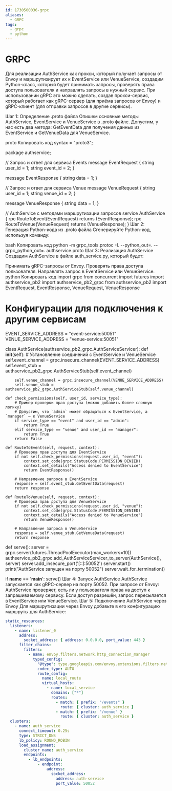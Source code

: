 ```yaml
---
id: 1730500036-grpc
aliases:
  - GRPC
tags:
  - grpc
  - python
---
```

# GRPC

Для реализации AuthService как прокси, который получает запросы от Envoy и маршрутизирует их к EventService или VenueService, создадим Python-класс, который будет принимать запросы, проверять права доступа пользователя и направлять запросы в нужный сервис. При использовании gRPC это можно сделать, создав прокси-сервис, который работает как gRPC-сервер (для приёма запросов от Envoy) и gRPC-клиент (для отправки запросов в другие сервисы).

Шаг 1: Определение .proto файла
Опишем основные методы AuthService, EventService и VenueService в .proto файле. Допустим, у нас есть два метода: GetEventData для получения данных из EventService и GetVenueData для VenueService.

proto
Копировать код
syntax = "proto3";

package authservice;

// Запрос и ответ для сервиса Events
message EventRequest {
  string user_id = 1;
  string event_id = 2;
}

message EventResponse {
  string data = 1;
}

// Запрос и ответ для сервиса Venue
message VenueRequest {
  string user_id = 1;
  string venue_id = 2;
}

message VenueResponse {
  string data = 1;
}

// AuthService с методами маршрутизации запросов
service AuthService {
  rpc RouteToEvent(EventRequest) returns (EventResponse);
  rpc RouteToVenue(VenueRequest) returns (VenueResponse);
}
Шаг 2: Генерация Python-кода из .proto файла
Сгенерируйте Python-код, используя команду:

bash
Копировать код
python -m grpc_tools.protoc -I. --python_out=. --grpc_python_out=. authservice.proto
Шаг 3: Реализация AuthService
Создадим AuthService в файле auth_service.py, который будет:

Принимать gRPC-запросы от Envoy.
Проверять права доступа пользователя.
Направлять запрос в EventService или VenueService.
python
Копировать код
import grpc
from concurrent import futures
import authservice_pb2
import authservice_pb2_grpc
from authservice_pb2 import EventRequest, EventResponse, VenueRequest, VenueResponse

# Конфигурации для подключения к другим сервисам
EVENT_SERVICE_ADDRESS = "event-service:50051"
VENUE_SERVICE_ADDRESS = "venue-service:50051"

class AuthService(authservice_pb2_grpc.AuthServiceServicer):
    def __init__(self):
        # Установление соединений с EventService и VenueService
        self.event_channel = grpc.insecure_channel(EVENT_SERVICE_ADDRESS)
        self.event_stub = authservice_pb2_grpc.AuthServiceStub(self.event_channel)

        self.venue_channel = grpc.insecure_channel(VENUE_SERVICE_ADDRESS)
        self.venue_stub = authservice_pb2_grpc.AuthServiceStub(self.venue_channel)

    def check_permissions(self, user_id, service_type):
        # Пример проверки прав доступа (можно добавить более сложную логику)
        # Допустим, что `admin` может обращаться к EventService, а `manager` — к VenueService
        if service_type == "event" and user_id == "admin":
            return True
        elif service_type == "venue" and user_id == "manager":
            return True
        return False

    def RouteToEvent(self, request, context):
        # Проверка прав доступа для EventService
        if not self.check_permissions(request.user_id, "event"):
            context.set_code(grpc.StatusCode.PERMISSION_DENIED)
            context.set_details("Access denied to EventService")
            return EventResponse()

        # Направление запроса в EventService
        response = self.event_stub.GetEventData(request)
        return response

    def RouteToVenue(self, request, context):
        # Проверка прав доступа для VenueService
        if not self.check_permissions(request.user_id, "venue"):
            context.set_code(grpc.StatusCode.PERMISSION_DENIED)
            context.set_details("Access denied to VenueService")
            return VenueResponse()

        # Направление запроса в VenueService
        response = self.venue_stub.GetVenueData(request)
        return response

def serve():
    server = grpc.server(futures.ThreadPoolExecutor(max_workers=10))
    authservice_pb2_grpc.add_AuthServiceServicer_to_server(AuthService(), server)
    server.add_insecure_port('[::]:50052')
    server.start()
    print("AuthService запущен на порту 50052")
    server.wait_for_termination()

if __name__ == '__main__':
    serve()
Шаг 4: Запуск AuthService
AuthService запускается как gRPC-сервер на порту 50052.
При запросе от Envoy:
AuthService проверяет, есть ли у пользователя права на доступ к запрашиваемому сервису.
Если доступ разрешён, запрос пересылается в EventService или VenueService.
Шаг 5: Подключение AuthService через Envoy
Для маршрутизации через Envoy добавьте в его конфигурацию маршруты для AuthService:


```yaml
static_resources:
  listeners:
    - name: listener_0
      address:
        socket_address: { address: 0.0.0.0, port_value: 443 }
      filter_chains:
        filters:
          - name: envoy.filters.network.http_connection_manager
            typed_config:
              "@type": type.googleapis.com/envoy.extensions.filters.network.http_connection_manager.v3.HttpConnectionManager
              codec_type: AUTO
              route_config:
                name: local_route
                virtual_hosts:
                  - name: local_service
                    domains: ["*"]
                    routes:
                      - match: { prefix: "/events" }
                        route: { cluster: auth_service }
                      - match: { prefix: "/venue" }
                        route: { cluster: auth_service }
  clusters:
    - name: auth_service
      connect_timeout: 0.25s
      type: STRICT_DNS
      lb_policy: ROUND_ROBIN
      load_assignment:
        cluster_name: auth_service
        endpoints:
          - lb_endpoints:
              - endpoint:
                  address:
                    socket_address:
                      address: auth-service
                      port_value: 50052
```
